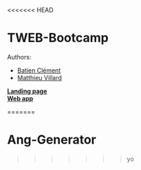 <<<<<<< HEAD
# TWEB-Bootcamp
Authors:
- [Batien Clément](https://github.com/galedric)
- [Matthieu Villard](https://github.com/matthieuVillard)

[**Landing page**](https://matthieuvillard.github.io/TWEB-Bootcamp/)<br/>
[**Web app**](https://mysterious-island-56894.herokuapp.com/)

=======
# Ang-Generator
>>>>>>> yo
